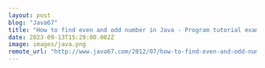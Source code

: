 ```yaml
---
layout: post
blog: "Java67"
title: "How to find even and odd number in Java - Program tutorial example"
date: 2023-09-13T15:29:00.002Z
image: images/java.png
remote_url: "http://www.java67.com/2012/07/how-to-find-even-and-odd-number-in-java-program.html"
---
```

